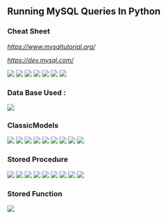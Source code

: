 
## Running MySQL Queries In Python
### Cheat Sheet

<i>

https://www.mysqltutorial.org/

https://dev.mysql.com/
</i>

<img src ="https://i.postimg.cc/xCw6jT2H/1.jpg">

<img src ="https://i.postimg.cc/k440R5zp/2.jpg">

<img src ="https://i.postimg.cc/XNZvTNqL/3.jpg">

<img src ="https://i.postimg.cc/BnCZxX7S/4.jpg">

<img src ="https://i.postimg.cc/1RMKYHgw/5.jpg">

<img src ="https://i.postimg.cc/zXBkmgWM/6.jpg">

<img src ="https://i.postimg.cc/MHG18CcR/7.jpg">

### Data Base Used : 


![](https://i.ytimg.com/vi/vzU7hLK6jcc/mqdefault.jpg)

### ClassicModels

<img src ="https://i.postimg.cc/nh5qdWWd/Untitled.png">

<img src ="https://i.postimg.cc/Kz7L888V/Screenshot-4.png">

<img src ="https://i.postimg.cc/NfCXMVQg/Screenshot-5.png">

<img src ="https://i.postimg.cc/yYRDdTgX/Screenshot-6.png">

<img src ="https://i.postimg.cc/fL4WSV3t/Screenshot-7.png">

<img src ="https://i.postimg.cc/vmhXcV2X/Screenshot-8.png">

<img src ="https://i.postimg.cc/D0vSmSDQ/Screenshot-9.png">

<img src ="https://i.postimg.cc/RZsx271p/Screenshot-1.png">

<img src ="https://i.postimg.cc/VsWLsHjd/Screenshot-4.png">

### Stored Procedure

<img src ="https://i.postimg.cc/RZnQDssZ/Screenshot-4.png">

<img src ="https://i.postimg.cc/Kjw37Fyr/Screenshot-1.png">

<img src ="https://i.postimg.cc/HWXccrZj/Screenshot-2.png">

<img src ="https://i.postimg.cc/8cLgwQJg/Screenshot-4.png">

<img src ="https://i.postimg.cc/1RdKrVsS/Screenshot-3.png">

<img src ="https://i.postimg.cc/nzd63Whp/Screenshot-5.png">

<img src ="https://i.postimg.cc/yx8nb6rb/Screenshot-6.png">

<img src ="https://i.postimg.cc/Vk0SFy4B/Screenshot-7.png">

<img src ="https://i.postimg.cc/dQRrYP1h/Screenshot-2.png">

### Stored Function

<img src ="https://i.postimg.cc/5yD4nymG/Screenshot-1.png">







